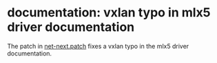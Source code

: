 # documentation: vxlan typo in mlx5 driver documentation

The patch in [net-next.patch](net-next.patch) fixes a vxlan typo in the mlx5
driver documentation.
